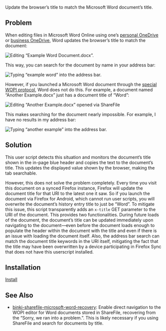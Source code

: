 Update the browser’s title to match the Microsoft Word document’s title.

## Problem

When editing files in Microsoft Word Online using one’s [personal OneDrive](https://onedrive.live.com/) or [business OneDrive](https://office.live.com/start/OneDrive.aspx), Word updates the browser’s title to match the document:

![Editing “Example Word Document.docx”.](https://i.imgur.com/C6jeCTt.png)

This way, you can search for the document by name in your address bar:

![Typing “example word” into the address bar.](https://i.imgur.com/0nSyjan.png)

However, if you launched a Microsoft Word document through the [special WOPI protocol](https://docs.microsoft.com/en-us/microsoft-365/cloud-storage-partner-program/online/), Word does not do this.
For example, a document named “Another Example.docx” just has a document title of “Word”:

![Editing “Another Example.docx” opened via ShareFile](https://i.imgur.com/BVzFMrg.png)

This makes searching for the document nearly impossible. For example, I have no results in my address bar:

![Typing “another example” into the address bar.](https://i.imgur.com/erk5Z3r.png)

## Solution

This user script detects this situation and monitors the document’s title shown in the in-page blue header and copies the text to the document’s title.
This updates the displayed value shown by the browser, making the tab searchable.

However, this does not solve the problem completely.
Every time you visit this document on a synced Firefox instance, Firefox will update the document title for that URI to the latest one it saw.
So if you launch the document via Firefox for Android, which cannot run user scripts, you will overwrite the document’s history entry title to just be “Word”.
To mitigate this issue, this script transparently adds an `x-title` GET parameter to the URI of the document.
This provides two functionalities.
During future loads of the document, the document’s title can be updated immediately upon navigating to the document—even before the document loads enough to populate the header within the document with the title and even if there is an issue with loading the document itself.
Also, the address bar search can match the document title keywords in the URI itself, mitigating the fact that the title may have been overwritten by a device participating in Firefox Sync that does not have this userscript installed.

## Installation

[Install](binki-microsoft-word-document-title.user.js?raw=1)

## See Also

* [binki-sharefile-microsoft-word-recovery](https://github.com/binki/binki-sharefile-microsoft-word-recovery): Enable direct navigation to the WOPI editor for Word documents stored in ShareFile, recovering from the “Sorry, we ran into a problem.”. This is likely necessary if you using ShareFile and search for documents by title.
